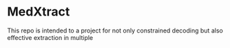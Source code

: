 # MedXtract
This repo is intended to a project for not only constrained decoding but also effective extraction in multiple 
